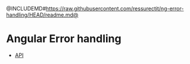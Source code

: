 <div class="pull-right">
    <a href="https://github.com/ressurectit/ng-error-handling">
        <span class="fab fa-github"></span>
    </a>
</div>

@INCLUDEMD#https://raw.githubusercontent.com/ressurectit/ng-error-handling/HEAD/readme.md@

# Angular Error handling

- [API](/content/api/ng-error-handling/error-handling)